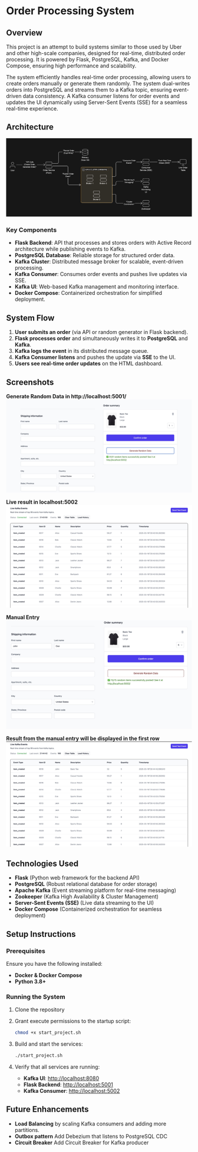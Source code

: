 # Order Processing System

## Overview

This project is an attempt to build systems similar to those used by Uber and other high-scale companies, designed for real-time, distributed order processing. It is powered by Flask, PostgreSQL, Kafka, and Docker Compose, ensuring high performance and scalability.

The system efficiently handles real-time order processing, allowing users to create orders manually or generate them randomly. The system dual-writes orders into PostgreSQL and streams them to a Kafka topic, ensuring event-driven data consistency. A Kafka consumer listens for order events and updates the UI dynamically using Server-Sent Events (SSE) for a seamless real-time experience.

## Architecture

![System Architecture](./architecture.jpeg)


### Key Components
- **Flask Backend**: API that processes and stores orders with Active Record architecture while publishing events to Kafka.
- **PostgreSQL Database**: Reliable storage for structured order data.
- **Kafka Cluster**: Distributed message broker for scalable, event-driven processing.
- **Kafka Consumer**: Consumes order events and pushes live updates via SSE.
- **Kafka UI**: Web-based Kafka management and monitoring interface.
- **Docker Compose**: Containerized orchestration for simplified deployment.

## System Flow
1. **User submits an order** (via API or random generator in Flask backend).
2. **Flask processes order** and simultaneously writes it to **PostgreSQL** and **Kafka**.
3. **Kafka logs the event** in its distributed message queue.
4. **Kafka Consumer listens** and pushes the update via **SSE** to the UI.
5. **Users see real-time order updates** on the HTML dashboard.

## Screenshots

**Generate Random Data in http://localhost:5001/**
![Generate](./randomgenerate.jpeg)

**Live result in localhost:5002**
![Randomresults](./randomresults.jpeg)


**Manual Entry**
![Manual Entry](./manualentry.jpeg)

**Result from the manual entry will be displayed in the first row**
![Manual Results](./manualresult.jpeg)



## Technologies Used
- **Flask** (Python web framework for the backend API)
- **PostgreSQL** (Robust relational database for order storage)
- **Apache Kafka** (Event streaming platform for real-time messaging)
- **Zookeeper** (Kafka High Availability & Cluster Management)
- **Server-Sent Events (SSE)** (Live data streaming to the UI)
- **Docker Compose** (Containerized orchestration for seamless deployment)

## Setup Instructions

### Prerequisites
Ensure you have the following installed:
-  **Docker & Docker Compose**
-  **Python 3.8+**

### Running the System
1. Clone the repository

2. Grant execute permissions to the startup script:
   ```bash
   chmod +x start_project.sh
   ```
3. Build and start the services:
   ```bash
   ./start_project.sh
   ```
4. Verify that all services are running:
   - **Kafka UI**: [http://localhost:8080](http://localhost:8080)
   - **Flask Backend**: [http://localhost:5001](http://localhost:5001)
   - **Kafka Consumer**: [http://localhost:5002](http://localhost:5002)



## Future Enhancements
- **Load Balancing** by scaling Kafka consumers and adding more partitions.
- **Outbox pattern** Add Debezium that listens to PostgreSQL CDC
- **Circuit Breaker** Add Circuit Breaker for Kafka producer


